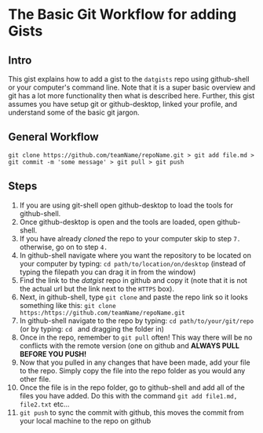 # The Basic Git Workflow for adding Gists

## Intro
This gist explains how to add a gist to the `datgists` repo using github-shell or your computer's command line.  Note that it is a super basic overview and git has a lot more functionality then what is described here.
Further, this gist assumes you have setup git or github-desktop, linked your profile, and understand some of the basic git jargon.

## General Workflow

`git clone https://github.com/teamName/repoName.git > git add file.md > git commit -m 'some message' > git pull > git push`

## Steps
1. If you are using git-shell open github-desktop to load the tools for github-shell.
2. Once github-desktop is open and the tools are loaded, open github-shell.
3. If you have already *cloned* the repo to your computer skip to step `7.` otherwise, go on to step `4.`
4. In github-shell navigate where you want the repository to be located on your computer by typing: `cd path/to/location/on/desktop`  (instead of typing the filepath you can drag it in from the window)
5. Find the link to the *datgist* repo in github and copy it (note that it is not the actual url but the link next to the `HTTPS` box).
6. Next, in github-shell, type `git clone` and paste the repo link so it looks something like this: `git clone https:/https://github.com/teamName/repoName.git`
7. In github-shell navigate to the repo by typing: `cd path/to/your/git/repo` (or by typing: `cd ` and dragging the folder in)
8. Once in the repo, remember to `git pull` often! This way there will be no conflicts with the remote version (one on github and **ALWAYS PULL BEFORE YOU PUSH!**
9. Now that you pulled in any changes that have been made, add your file to the repo.  Simply copy the file into the repo folder as you would any other file.
10. Once the file is in the repo folder, go to github-shell and add all of the files you have added.  Do this with the command `git add file1.md, file2.txt` etc...
11. `git push` to sync the commit with github, this moves the commit from your local machine to the repo on github

